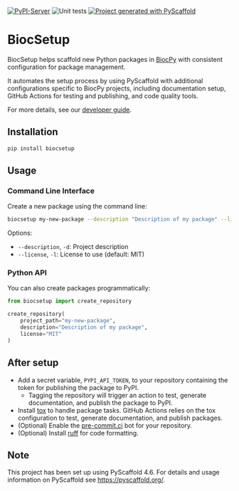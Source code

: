 [![PyPI-Server](https://img.shields.io/pypi/v/biocsetup.svg)](https://pypi.org/project/biocsetup/)
![Unit tests](https://github.com/BiocPy/BiocSetup/actions/workflows/run-tests.yml/badge.svg)
[![Project generated with PyScaffold](https://img.shields.io/badge/-PyScaffold-005CA0?logo=pyscaffold)](https://pyscaffold.org/)

# BiocSetup

BiocSetup helps scaffold new Python packages in [BiocPy](https://github.com/biocpy) with consistent configuration for package management.

It automates the setup process by using PyScaffold with additional configurations specific to BiocPy projects, including documentation setup, GitHub Actions for testing and publishing, and code quality tools.

For more details, see our [developer guide](https://github.com/BiocPy/developer_guide).

## Installation

```bash
pip install biocsetup
```

## Usage

### Command Line Interface

Create a new package using the command line:

```bash
biocsetup my-new-package --description "Description of my package" --license MIT
```

Options:
- `--description`, `-d`: Project description
- `--license`, `-l`: License to use (default: MIT)

### Python API

You can also create packages programmatically:

```python
from biocsetup import create_repository

create_repository(
    project_path="my-new-package",
    description="Description of my package",
    license="MIT"
)
```

## After setup

- Add a secret variable, `PYPI_API_TOKEN`, to your repository containing the token for publishing the package to PyPI.
  - Tagging the repository will trigger an action to test, generate documentation, and publish the package to PyPI.
- Install [tox](https://tox.wiki/en/4.23.2/) to handle package tasks. GitHub Actions relies on the tox configuration to test, generate documentation, and publish packages.
- (Optional) Enable the [pre-commit.ci](https://pre-commit.ci/) bot for your repository.
- (Optional) Install [ruff](https://docs.astral.sh/ruff/) for code formatting.

<!-- pyscaffold-notes -->

## Note

This project has been set up using PyScaffold 4.6. For details and usage
information on PyScaffold see https://pyscaffold.org/.
